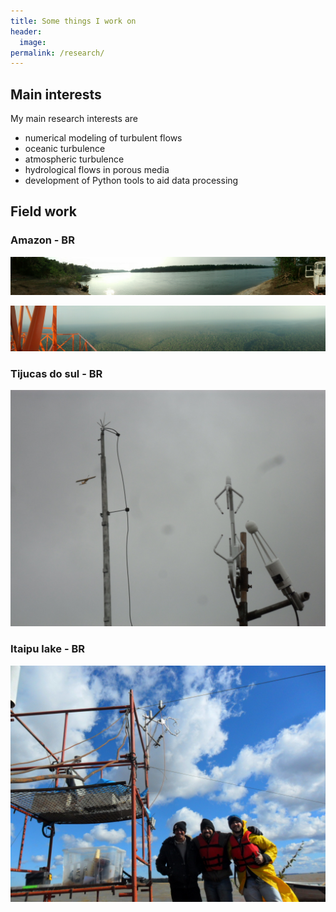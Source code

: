 ```yaml
---
title: Some things I work on
header:
  image:
permalink: /research/
---
```



## Main interests

My main research interests are

- numerical modeling of turbulent flows
- oceanic turbulence
- atmospheric turbulence
- hydrological flows in porous media
- development of Python tools to aid data processing

## Field work

### Amazon - BR

![](/assets/images/AMZ_00.jpg)

![](/assets/images/AMZ_03.jpg)


### Tijucas do sul - BR

![](/assets/images/TIJ_00.JPG)

### Itaipu lake - BR

![](/assets/images/ITA_00.JPG)

  
